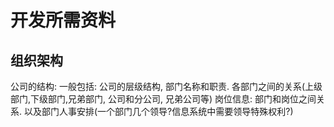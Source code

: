 # 开发所需资料

## 组织架构

公司的结构: 一般包括: 公司的层级结构, 部门名称和职责. 各部门之间的关系(上级部门,下级部门,兄弟部门, 公司和分公司, 兄弟公司等)
岗位信息: 部门和岗位之间关系. 以及部门人事安排(一个部门几个领导?信息系统中需要领导特殊权利?)

